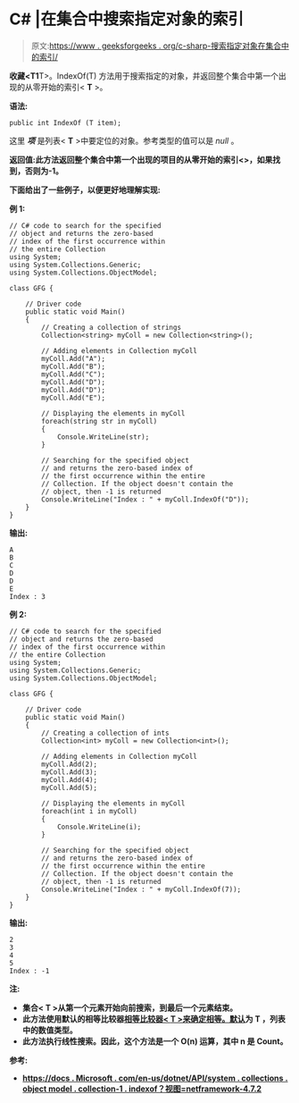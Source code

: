 # C# |在集合<t>中搜索指定对象的索引</t>

> 原文:[https://www . geeksforgeeks . org/c-sharp-搜索指定对象在集合中的索引/](https://www.geeksforgeeks.org/c-sharp-searching-the-index-of-specified-object-in-collectiont/)

**收藏<T1**T>。IndexOf(T) 方法用于搜索指定的对象，并返回整个集合中第一个出现的从零开始的索引< **T** >。

**语法:**

```
public int IndexOf (T item);

```

这里 ***项*** 是列表< **T** >中要定位的对象。参考类型的值可以是 *null* 。

**返回值:**此方法返回整个集合中第一个出现的项目的从零开始的索引<**>，如果找到，否则为-1。**

**下面给出了一些例子，以便更好地理解实现:**

****例 1:****

```
// C# code to search for the specified
// object and returns the zero-based
// index of the first occurrence within
// the entire Collection
using System;
using System.Collections.Generic;
using System.Collections.ObjectModel;

class GFG {

    // Driver code
    public static void Main()
    {
        // Creating a collection of strings
        Collection<string> myColl = new Collection<string>();

        // Adding elements in Collection myColl
        myColl.Add("A");
        myColl.Add("B");
        myColl.Add("C");
        myColl.Add("D");
        myColl.Add("D");
        myColl.Add("E");

        // Displaying the elements in myColl
        foreach(string str in myColl)
        {
            Console.WriteLine(str);
        }

        // Searching for the specified object
        // and returns the zero-based index of
        // the first occurrence within the entire
        // Collection. If the object doesn't contain the
        // object, then -1 is returned
        Console.WriteLine("Index : " + myColl.IndexOf("D"));
    }
}
```

****输出:****

```
A
B
C
D
D
E
Index : 3 
```

****例 2:****

```
// C# code to search for the specified
// object and returns the zero-based
// index of the first occurrence within
// the entire Collection
using System;
using System.Collections.Generic;
using System.Collections.ObjectModel;

class GFG {

    // Driver code
    public static void Main()
    {
        // Creating a collection of ints
        Collection<int> myColl = new Collection<int>();

        // Adding elements in Collection myColl
        myColl.Add(2);
        myColl.Add(3);
        myColl.Add(4);
        myColl.Add(5);

        // Displaying the elements in myColl
        foreach(int i in myColl)
        {
            Console.WriteLine(i);
        }

        // Searching for the specified object
        // and returns the zero-based index of
        // the first occurrence within the entire
        // Collection. If the object doesn't contain the
        // object, then -1 is returned
        Console.WriteLine("Index : " + myColl.IndexOf(7));
    }
}
```

****输出:****

```
2
3
4
5
Index : -1 
```

****注:****

*   **集合< **T** >从第一个元素开始向前搜索，到最后一个元素结束。**
*   **此方法使用默认的相等比较器[相等比较器< **T** >来确定相等。默认](https://docs.microsoft.com/en-us/dotnet/api/system.collections.generic.equalitycomparer-1.default?view=netframework-4.7.2)为 **T** ，列表中的数值类型。**
*   **此方法执行线性搜索。因此，这个方法是一个 **O(n)** 运算，其中 n 是 Count。**

****参考:****

*   **[https://docs . Microsoft . com/en-us/dotnet/API/system . collections . object model . collection-1 . indexof？视图=netframework-4.7.2](https://docs.microsoft.com/en-us/dotnet/api/system.collections.objectmodel.collection-1.indexof?view=netframework-4.7.2)**